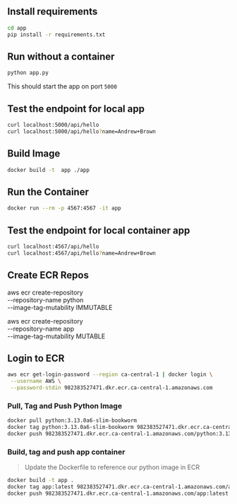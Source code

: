 ## Install requirements

```sh
cd app
pip install -r requirements.txt
```

## Run without a container

```sh
python app.py
```

This should start the app on port `5000`

## Test the endpoint for local app

```sh
curl localhost:5000/api/hello
curl localhost:5000/api/hello?name=Andrew+Brown
```

## Build Image

```sh
docker build -t  app ./app
```

## Run the Container

```sh
docker run --rm -p 4567:4567 -it app
```

## Test the endpoint for local container app

```sh
curl localhost:4567/api/hello
curl localhost:4567/api/hello?name=Andrew+Brown
```

## Create ECR Repos


aws ecr create-repository \
--repository-name python \
--image-tag-mutability IMMUTABLE

aws ecr create-repository \
--repository-name app \
--image-tag-mutability MUTABLE

## Login to ECR

```sh
aws ecr get-login-password --region ca-central-1 | docker login \
 --username AWS \
 --password-stdin 982383527471.dkr.ecr.ca-central-1.amazonaws.com
 ```

 ### Pull, Tag and Push Python Image


```sh
docker pull python:3.13.0a6-slim-bookworm
docker tag python:3.13.0a6-slim-bookworm 982383527471.dkr.ecr.ca-central-1.amazonaws.com/python:3.13.0a6-slim-bookworm
docker push 982383527471.dkr.ecr.ca-central-1.amazonaws.com/python:3.13.0a6-slim-bookworm
```

 ### Build, tag and push app container

 > Update the Dockerfile to reference our python image in ECR

```sh
docker build -t app .
docker tag app:latest 982383527471.dkr.ecr.ca-central-1.amazonaws.com/app:latest
docker push 982383527471.dkr.ecr.ca-central-1.amazonaws.com/app:latest
```